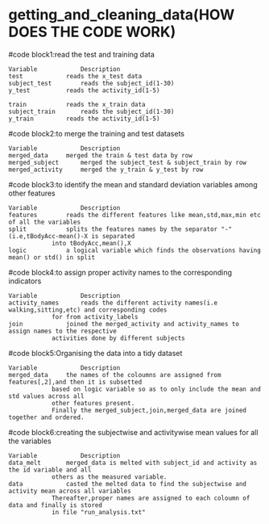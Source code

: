# getting_and_cleaning_data(HOW DOES THE CODE WORK)

#code block1:read the test and training data

	Variable			Description
	test			reads the x_test data
	subject_test		reads the subject_id(1-30) 
	y_test			reads the activity_id(1-5)

	train			reads the x_train data
	subject_train		reads the subject_id(1-30) 
	y_train			reads the activity_id(1-5)


#code block2:to merge the training and test datasets

	Variable			Description
	merged_data		merged the train & test data by row
	merged_subject		merged the subject_test & subject_train by row
	merged_activity		merged the y_train & y_test by row

#code block3:to identify the mean and standard deviation variables among other features

	Variable			Description
	features		reads the different features like mean,std,max,min etc of all the variables
	split			splits the features names by the separator "-"(i.e,tBodyAcc-mean()-X is separated
				into tBodyAcc,mean(),X
	logic			a logical variable which finds the observations having mean() or std() in split

#code block4:to assign proper activity names to the corresponding indicators

	Variable			Description
	activity_names		reads the different activity names(i.e walking,sitting,etc) and corresponding codes 
				for from activity_labels
	join			joined the merged_activity and activity_names to assign names to the respective 
				activities done by different subjects

#code block5:Organising the data into a tidy dataset	

	Variable			Description
	merged_data		the names of the coloumns are assigned from features[,2],and then it is subsetted
				based on logic variable so as to only include the mean and std values across all 
				other features present.
				Finally the merged_subject,join,merged_data are joined together and ordered.

#code block6:creating the subjectwise and activitywise mean values for all the variables

	Variable			Description
	data_melt		merged_data is melted with subject_id and activity as the id variable and all
				others as the measured variable.
	data			casted the melted data to find the subjectwise and activity mean across all variables
				Thereafter,proper names are assigned to each coloumn of data and finally is stored
				in file "run_analysis.txt"

	